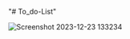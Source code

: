 "# To_do-List" 


![Screenshot 2023-12-23 133234](https://github.com/subhajitbaidya/To_do-List/assets/88581154/1f3a3f87-b382-4a40-bd75-54faafda63b3)
